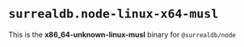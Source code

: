 # `surrealdb.node-linux-x64-musl`

This is the **x86_64-unknown-linux-musl** binary for `@surrealdb/node`
